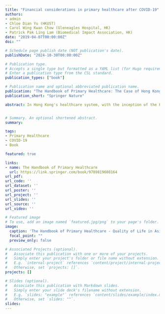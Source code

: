 ```yaml
---
title: "Financial considerations in primary healthcare after COVID-19"
authors:
- admin
- Chloe Dian Yu (HKUST)
- Carol Wing Kwan Chow (Gleneagles Hospital, HK)
- Patrick Pak Ling Lam (Biomedical Impact Association, HK)
date: "2019-04-07T00:00:00Z"
doi: ""

# Schedule page publish date (NOT publication's date).
publishDate: "2024-10-30T00:00:00Z"

# Publication type.
# Accepts a single type but formatted as a YAML list (for Hugo requirements).
# Enter a publication type from the CSL standard.
publication_types: ["book"]

# Publication name and optional abbreviated publication name.
publication: "The Handbook of Primary Healthcare: The Case of Hong Kong"
publication_short: "Springer Nature"

abstract: In Hong Kong's healthcare system, with the inception of the Primary Healthcare Commission as a new statutory body established in July 2024, there is a paradigm shift to a "front-loaded" approach in the provision of care and health services. There is also an urgent call to action in primary healthcare to support transdisciplinary medical intervention via telemedicine and modalities from academic research, as well as timely deployment of top-down and bottom-up approaches to population health crisis management. While primary healthcare is expected to disrupt the healthcare delivery model in Hong Kong of the bygone era, striving an equilibrium in financial discipline and concerted expansions in primary healthcare is expected to face contentious debate. One hypothesis being proposed by the authors is that care and health programs, in which the incentive on the end-user is preserved, with returns on investment and impact creation of cost-effective interventions for the primary healthcare community, which are likely to be ones that shall have adoption, meaningful prediction, and scalable value for the broader healthcare system. This chapter analyses and discusses the financial basis, assumptions and impact measurements arising from co-investments and strategic partnerships in a digital-connected age involving district health centres, governmental institutions, private primary care providers, social enterprises, and their members as part of the health delivery model. Case studies from a COVID-19 screening operator and a private healthcare institution will discuss the lessons learned from overcoming financial and resource constraints with resilience, and the recuperations and recommendations from a decentralised network during the heights of COVID-19 outbreaks.


# Summary. An optional shortened abstract.
summary: 

tags:
- Primary Healthcare
- COVID-19
- Book

featured: true

links:
- name: The Handbook of Primary Healthcare
  url: https://link.springer.com/book/9789819608164
url_pdf: 
url_code: ''
url_dataset: ''
url_poster: ''
url_project: ''
url_slides: ''
url_source: ''
url_video: ''

# Featured image
# To use, add an image named `featured.jpg/png` to your page's folder. 
image:
  caption: 'The Handbook of Primary Healthcare - Quality of Life in Asia Series'
  focal_point: ""
  preview_only: false

# Associated Projects (optional).
#   Associate this publication with one or more of your projects.
#   Simply enter your project's folder or file name without extension.
#   E.g. `internal-project` references `content/project/internal-project/index.md`.
#   Otherwise, set `projects: []`.
projects: []

# Slides (optional).
#   Associate this publication with Markdown slides.
#   Simply enter your slide deck's filename without extension.
#   E.g. `slides: "example"` references `content/slides/example/index.md`.
#   Otherwise, set `slides: ""`.
slides: 
---
```


